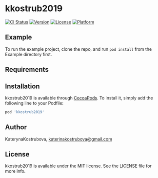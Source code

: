 # kkostrub2019

[![CI Status](https://img.shields.io/travis/KaterynaKostrubova/kkostrub2019.svg?style=flat)](https://travis-ci.org/KaterynaKostrubova/kkostrub2019)
[![Version](https://img.shields.io/cocoapods/v/kkostrub2019.svg?style=flat)](https://cocoapods.org/pods/kkostrub2019)
[![License](https://img.shields.io/cocoapods/l/kkostrub2019.svg?style=flat)](https://cocoapods.org/pods/kkostrub2019)
[![Platform](https://img.shields.io/cocoapods/p/kkostrub2019.svg?style=flat)](https://cocoapods.org/pods/kkostrub2019)

## Example

To run the example project, clone the repo, and run `pod install` from the Example directory first.

## Requirements

## Installation

kkostrub2019 is available through [CocoaPods](https://cocoapods.org). To install
it, simply add the following line to your Podfile:

```ruby
pod 'kkostrub2019'
```

## Author

KaterynaKostrubova, katerinakostrubova@gmail.com

## License

kkostrub2019 is available under the MIT license. See the LICENSE file for more info.
